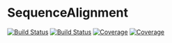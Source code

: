 # SequenceAlignment

[![Build Status](https://travis-ci.com/gerhardJaeger/SequenceAlignment.jl.svg?branch=master)](https://travis-ci.com/gerhardJaeger/SequenceAlignment.jl)
[![Build Status](https://ci.appveyor.com/api/projects/status/github/gerhardJaeger/SequenceAlignment.jl?svg=true)](https://ci.appveyor.com/project/gerhardJaeger/SequenceAlignment-jl)
[![Coverage](https://codecov.io/gh/gerhardJaeger/SequenceAlignment.jl/branch/master/graph/badge.svg)](https://codecov.io/gh/gerhardJaeger/SequenceAlignment.jl)
[![Coverage](https://coveralls.io/repos/github/gerhardJaeger/SequenceAlignment.jl/badge.svg?branch=master)](https://coveralls.io/github/gerhardJaeger/SequenceAlignment.jl?branch=master)

